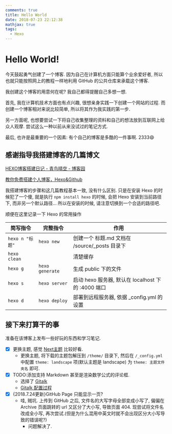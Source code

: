 ```yaml
---
comments: true
title: Hello World
date: 2018-07-23 22:12:38
mathjax: true
tags:
  - Hexo
---
```


# Hello World!

今天鼓起勇气创建了一个博客. 因为自己在计算机方面只能算个业余爱好者, 所以也就只能按照网上的教程一样地利用 GitHub 的公共仓库来承载这个博客.

我创建这个博客的用意何在呢? 我自己都得提醒自己多想一想.

首先, 我在计算机技术方面也有点兴趣, 很想亲身实践一下创建一个网站的过程. 而创建一个博客相对来说比较简单, 所以将其作为我实践的第一步.

另一方面呢, 也想要尝试一下将自己收集整理的资料和自己的想法放到互联网上给众人观摩. 尝试这么一种以前从来没试过的笔记方式.

最后, 也许是最重要的一个因素: 有个自己的博客是多酷的一件事啊. 2333😄

## 感谢指导我搭建博客的几篇博文

[HEXO博客搭建日记 - 青鸟晴空 - 博客园](http://www.cnblogs.com/airbird/p/6160209.html)

[教你免费搭建个人博客，Hexo&Github](https://zhangslob.github.io/2017/02/28/%E6%95%99%E4%BD%A0%E5%85%8D%E8%B4%B9%E6%90%AD%E5%BB%BA%E4%B8%AA%E4%BA%BA%E5%8D%9A%E5%AE%A2%EF%BC%8CHexo-Github/)

我搭建博客的步骤和这几篇教程基本一致, 没有什么区别. 只是在安装 Hexo 的时候犯了一个傻, 就是执行 `npm install hexo` 的时候, 会把 Hexo 安装到当前路径下, 而非另一个默认路径... 所以在安装的时候, 请注意切换到一个合适的路径吧.

顺便在这里记录一下 Hexo 的常用操作

|简写指令|完整指令|作用|
|-|-|-|
|`hexo n "标题"`|`hexo new`|创建一个 标题.md 文档在 /source/_posts 目录下|
|`hexo clean`||清楚缓存|
|`hexo g`|`hexo generate`|生成 public 下的文件|
|`hexo s`|`hexo server`|启动 hexo 服务器, 默认在 localhost 下的 :4000 端口|
|`hexo d`|`hexo deploy`|部署到远程服务器, 依据 _config.yml 的设置|

## 接下来打算干的事

准备在该博客上发布一些好玩的东西和学习笔记.

- [x] 更换主题, 感觉 [Next主题](https://github.com/iissnan/hexo-theme-next) 比较好看.
    - 更换主题, 将下载的主题包解压到 `/theme/` 目录下, 然后在 `/_config.yml` 中配置 `theme: landscape` 项(默认主题是 landscape) 为 `theme: 主题文件夹名` 即可.
- [x] TODO:添加支持 Markdown 甚至是渲染数学公式的评论框.
    - 选择了 [Gitalk](https://github.com/gitalk/gitalk)
    - [Gitalk 配置过程](/2018/10/配置Hexo-Gitalk/)
- [x] {2018.7.24更新}GitHub Page 只能显示一页?
    - 哇, 贼坑. 上传到 GitHub 之后, 文件名的大写字母全部变成小写了, 偏偏在 Archive 页面跳转的 url 又区分了大小写, 导致页面 404. 现尝试将文件名改成全小写, 再次尝试.(但是为什么混用中英文时就不会出现区分大小写导致的错误呢?)
        - 问题解决了.
